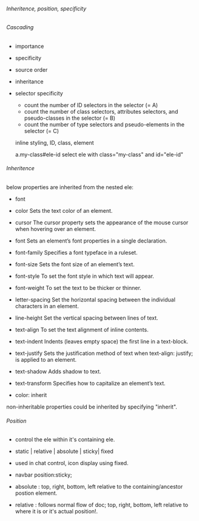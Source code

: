 ###### Inheritence, position, specificity


###### Cascading
- importance
- specificity
- source order
- inheritance

- selector specificity
    - count the number of ID selectors in the selector (= A)
    - count the number of class selectors, attributes selectors, and pseudo-classes in the selector (= B)
    - count the number of type selectors and pseudo-elements in the selector (= C)

    inline styling, ID, class, element

    a.my-class#ele-id
    select ele with class="my-class" and id="ele-id"

###### Inheritence
below properties are inherited from the nested ele:
- font
- color	Sets the text color of an element.
- cursor	The cursor property sets the appearance of the mouse cursor when hovering over an element.
- font	Sets an element’s font properties in a single declaration.
- font-family	Specifies a font typeface in a ruleset.
- font-size	Sets the font size of an element’s text.
- font-style	To set the font style in which text will appear.
- font-weight	To set the text to be thicker or thinner.
- letter-spacing	Set the horizontal spacing between the individual characters in an element.
- line-height	Set the vertical spacing between lines of text.
- text-align	To set the text alignment of inline contents.
- text-indent	Indents (leaves empty space) the first line in a text-block.
- text-justify	Sets the justification method of text when text-align: justify; is applied to an element.
- text-shadow	Adds shadow to text.
- text-transform	Specifies how to capitalize an element’s text.

- color: inherit

non-inheritable properties could be inherited by specifying "inherit".


###### Position
- control the ele within it's containing ele.
- static | relative | absolute | sticky| fixed
- used in chat control, icon display using fixed.
- navbar position:sticky;

- absolute : top, right, bottom, left relative to the containing/ancestor postion element.
- relative : follows normal flow of doc; top, right, bottom, left relative to where it is or it's actual position!.



